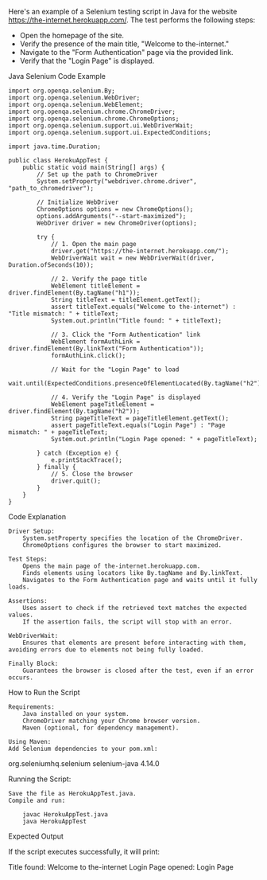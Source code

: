 Here's an example of a Selenium testing script in Java for the website https://the-internet.herokuapp.com/. The test performs the following steps:
<ul>
<li>Open the homepage of the site.</li>
<li>Verify the presence of the main title, "Welcome to the-internet."</li>
<li>Navigate to the "Form Authentication" page via the provided link.</li>
<li>Verify that the "Login Page" is displayed.</li>
</ul>
Java Selenium Code Example

    import org.openqa.selenium.By;
    import org.openqa.selenium.WebDriver;
    import org.openqa.selenium.WebElement;
    import org.openqa.selenium.chrome.ChromeDriver;
    import org.openqa.selenium.chrome.ChromeOptions;
    import org.openqa.selenium.support.ui.WebDriverWait;
    import org.openqa.selenium.support.ui.ExpectedConditions;

    import java.time.Duration;

    public class HerokuAppTest {
        public static void main(String[] args) {
            // Set up the path to ChromeDriver
            System.setProperty("webdriver.chrome.driver", "path_to_chromedriver");
    
            // Initialize WebDriver
            ChromeOptions options = new ChromeOptions();
            options.addArguments("--start-maximized");
            WebDriver driver = new ChromeDriver(options);
    
            try {
                // 1. Open the main page
                driver.get("https://the-internet.herokuapp.com/");
                WebDriverWait wait = new WebDriverWait(driver, Duration.ofSeconds(10));
    
                // 2. Verify the page title
                WebElement titleElement = driver.findElement(By.tagName("h1"));
                String titleText = titleElement.getText();
                assert titleText.equals("Welcome to the-internet") : "Title mismatch: " + titleText;
                System.out.println("Title found: " + titleText);
    
                // 3. Click the "Form Authentication" link
                WebElement formAuthLink = driver.findElement(By.linkText("Form Authentication"));
                formAuthLink.click();
    
                // Wait for the "Login Page" to load
                wait.until(ExpectedConditions.presenceOfElementLocated(By.tagName("h2")));
    
                // 4. Verify the "Login Page" is displayed
                WebElement pageTitleElement = driver.findElement(By.tagName("h2"));
                String pageTitleText = pageTitleElement.getText();
                assert pageTitleText.equals("Login Page") : "Page mismatch: " + pageTitleText;
                System.out.println("Login Page opened: " + pageTitleText);
    
            } catch (Exception e) {
                e.printStackTrace();
            } finally {
                // 5. Close the browser
                driver.quit();
            }
        }
    }
    
Code Explanation

    Driver Setup:
        System.setProperty specifies the location of the ChromeDriver.
        ChromeOptions configures the browser to start maximized.

    Test Steps:
        Opens the main page of the-internet.herokuapp.com.
        Finds elements using locators like By.tagName and By.linkText.
        Navigates to the Form Authentication page and waits until it fully loads.

    Assertions:
        Uses assert to check if the retrieved text matches the expected values.
        If the assertion fails, the script will stop with an error.

    WebDriverWait:
        Ensures that elements are present before interacting with them, avoiding errors due to elements not being fully loaded.

    Finally Block:
        Guarantees the browser is closed after the test, even if an error occurs.

How to Run the Script

    Requirements:
        Java installed on your system.
        ChromeDriver matching your Chrome browser version.
        Maven (optional, for dependency management).

    Using Maven:
    Add Selenium dependencies to your pom.xml:

<dependencies>
    <dependency>
        <groupId>org.seleniumhq.selenium</groupId>
        <artifactId>selenium-java</artifactId>
        <version>4.14.0</version>
    </dependency>
</dependencies>

Running the Script:

    Save the file as HerokuAppTest.java.
    Compile and run:

        javac HerokuAppTest.java
        java HerokuAppTest

Expected Output

If the script executes successfully, it will print:

Title found: Welcome to the-internet
Login Page opened: Login Page
